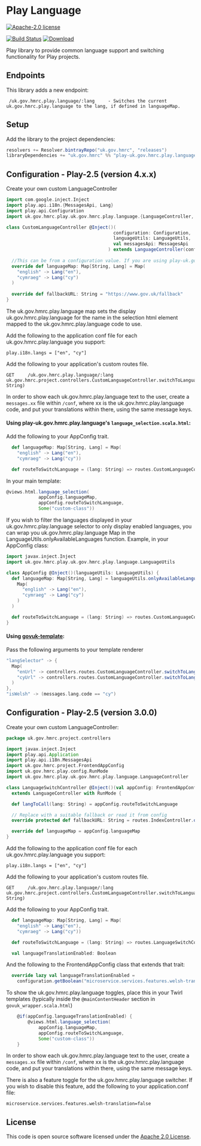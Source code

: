# Play Language

[![Apache-2.0 license](http://img.shields.io/badge/license-Apache-brightgreen.svg)](http://www.apache.org/licenses/LICENSE-2.0.html)

[![Build Status](https://travis-ci.org/uk.gov.hmrc/play-uk.gov.hmrc.play.language.svg)](https://travis-ci.org/uk.gov.hmrc/play-uk.gov.hmrc.play.language) [![Download](https://api.bintray.com/packages/uk.gov.hmrc/releases/play-uk.gov.hmrc.play.language/images/download.svg)](https://bintray.com/uk.gov.hmrc/releases/play-uk.gov.hmrc.play.language/_latestVersion)

Play library to provide common language support and switching functionality for Play projects.

## Endpoints

This library adds a new endpoint:

```
 /uk.gov.hmrc.play.language/:lang     - Switches the current uk.gov.hmrc.play.language to the lang, if defined in languageMap.
```

## Setup

Add the library to the project dependencies:

``` scala
resolvers += Resolver.bintrayRepo("uk.gov.hmrc", "releases")
libraryDependencies += "uk.gov.hmrc" %% "play-uk.gov.hmrc.play.language" % "[INSERT VERSION]"
```

## Configuration - Play-2.5 (version 4.x.x)

Create your own custom LanguageController

``` scala
import com.google.inject.Inject
import play.api.i18n.{MessagesApi, Lang}
import play.api.Configuration
import uk.gov.hmrc.play.uk.gov.hmrc.play.language.{LanguageController, LanguageUtils}

class CustomLanguageController @Inject()(
                                        configuration: Configuration,
                                        languageUtils: LanguageUtils,
                                        val messagesApi: MessagesApi
                                      ) extends LanguageController(configuration, languageUtils) {
  
  //This can be from a configuration value. If you are using play-uk.gov.hmrc.play.language's html, this should be from the configuration value set below
  override def languageMap: Map[String, Lang] = Map(
    "english" -> Lang("en"),
    "cymraeg" -> Lang("cy")    
  )
  
  override def fallbackURL: String = "https://www.gov.uk/fallback"                           
}
```

The uk.gov.hmrc.play.language map sets the display uk.gov.hmrc.play.language for the name in the selection html element mapped to the uk.gov.hmrc.play.language code to use.

Add the following to the application conf file for each uk.gov.hmrc.play.language you support:

```
play.i18n.langs = ["en", "cy"]
```

Add the following to your application's custom routes file.

```
GET     /uk.gov.hmrc.play.language/:lang       uk.gov.hmrc.project.controllers.CustomLanguageController.switchToLanguage(lang: String)
```

In order to show each uk.gov.hmrc.play.language text to the user, create a `messages.xx` file within `/conf`, where xx is the uk.gov.hmrc.play.language code, and put your translations within there, using the same message keys.


#### Using play-uk.gov.hmrc.play.language's `language_selection.scala.html`:
Add the following to your AppConfig trait.

``` scala
  def languageMap: Map[String, Lang] = Map(
    "english" -> Lang("en"),
    "cymraeg" -> Lang("cy"))

  def routeToSwitchLanguage = (lang: String) => routes.CustomLanguageController.switchToLanguage(lang)
```

In your main template:
``` scala
@views.html.language_selection(
            appConfig.languageMap,
            appConfig.routeToSwitchLanguage,
            Some("custom-class"))
```

If you wish to filter the languages displayed in your uk.gov.hmrc.play.language selector to only display enabled languages, you can wrap you uk.gov.hmrc.play.language Map in the LanguageUtils.onlyAvailableLanguages function.
Example, in your AppConfig class:

``` scala
import javax.inject.Inject
import uk.gov.hmrc.play.uk.gov.hmrc.play.language.LanguageUtils

class AppConfig @Inject()(languageUtils: LanguageUtils) {
  def languageMap: Map[String, Lang] = languageUtils.onlyAvailableLanguages(
    Map(
      "english" -> Lang("en"),
      "cymraeg" -> Lang("cy")
    )
  )

  def routeToSwitchLanguage = (lang: String) => routes.CustomLanguageController.switchToLanguage(lang)
}

```


#### Using [govuk-template]("https://github.com/uk.gov.hmrc/govuk-template"):
Pass the following arguments to your template renderer
``` scala 
"langSelector" -> {
  Map(
    "enUrl" -> controllers.routes.CustomLanguageController.switchToLanguage("english"),
    "cyUrl" -> controllers.routes.CustomLanguageController.switchToLanguage("cymraeg")
  )
},
"isWelsh" -> (messages.lang.code == "cy")

```



## Configuration - Play-2.5 (version 3.0.0)

Create your own custom LanguageController:

``` scala
package uk.gov.hmrc.project.controllers

import javax.inject.Inject
import play.api.Application
import play.api.i18n.MessagesApi
import uk.gov.hmrc.project.FrontendAppConfig
import uk.gov.hmrc.play.config.RunMode
import uk.gov.hmrc.play.uk.gov.hmrc.play.language.LanguageController

class LanguageSwitchController @Inject()(val appConfig: FrontendAppConfig, override implicit val messagesApi: MessagesApi, implicit val app: Application)
  extends LanguageController with RunMode {

  def langToCall(lang: String) = appConfig.routeToSwitchLanguage

  // Replace with a suitable fallback or read it from config
  override protected def fallbackURL: String = routes.IndexController.onPageLoad().url

  override def languageMap = appConfig.languageMap
}
```

Add the following to the application conf file for each uk.gov.hmrc.play.language you support:

```
play.i18n.langs = ["en", "cy"]
```

Add the following to your application's custom routes file.

```
GET     /uk.gov.hmrc.play.language/:lang       uk.gov.hmrc.project.controllers.CustomLanguageController.switchToLanguage(lang: String)
```

Add the following to your AppConfig trait.

``` scala
  def languageMap: Map[String, Lang] = Map(
    "english" -> Lang("en"),
    "cymraeg" -> Lang("cy"))

  def routeToSwitchLanguage = (lang: String) => routes.LanguageSwitchController.switchToLanguage(lang)

  val languageTranslationEnabled: Boolean
```

And the following to the FrontendAppConfig class that extends that trait:

``` scala
  override lazy val languageTranslationEnabled =
    configuration.getBoolean("microservice.services.features.welsh-translation").getOrElse(true)
```

To show the uk.gov.hmrc.play.language toggles, place this in your Twirl templates (typically inside the `@mainContentHeader` section in `govuk_wrapper.scala.html`)

``` scala
    @if(appConfig.languageTranslationEnabled) {
        @views.html.language_selection(
            appConfig.languageMap,
            appConfig.routeToSwitchLanguage,
            Some("custom-class"))
    }
```

In order to show each uk.gov.hmrc.play.language text to the user, create a `messages.xx` file within `/conf`, where xx is the uk.gov.hmrc.play.language code, and put your translations within there, using the same message keys.

There is also a feature toggle for the uk.gov.hmrc.play.language switcher. If you wish to disable this feature, add the following to your application.conf file:

```
microservice.services.features.welsh-translation=false
```

## License ##
 
This code is open source software licensed under the [Apache 2.0 License]("http://www.apache.org/licenses/LICENSE-2.0.html").
